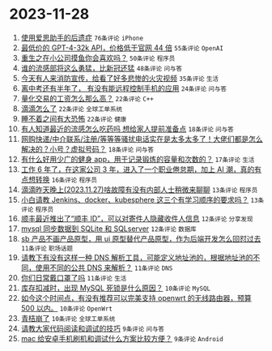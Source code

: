 # 2023-11-28

1. [使用爱思助手的后遗症](https://www.v2ex.com/t/995782) `76条评论` `iPhone`
1. [最低价的 GPT-4-32k API，价格低于官网 44 倍](https://www.v2ex.com/t/995825) `55条评论` `OpenAI`
1. [重生之在小公司摸鱼你会喜欢吗？](https://www.v2ex.com/t/995842) `50条评论` `程序员`
1. [谁的流感部将这么勇猛，比新冠还猛](https://www.v2ex.com/t/995854) `48条评论` `问与答`
1. [今天有人来消防宣传，给看了好多悲惨的火灾视频](https://www.v2ex.com/t/995801) `35条评论` `生活`
1. [离中考还有半年了， 有没有能远程控制手机的应用](https://www.v2ex.com/t/995830) `24条评论` `问与答`
1. [量化交易的工资怎么那么高？](https://www.v2ex.com/t/995817) `22条评论` `C++`
1. [滴滴怎么了](https://www.v2ex.com/t/995793) `22条评论` `全球工单系统`
1. [睡不着之间有大恐怖](https://www.v2ex.com/t/995781) `22条评论` `健康`
1. [有人知道最近的流感怎么吃药吗 想给家人提前准备点](https://www.v2ex.com/t/995859) `18条评论` `问与答`
1. [网购快递/中介联系/注册/等等等骚扰电话实在是太多太多了！大佬们都是怎么解决的？小号？虚拟号码？](https://www.v2ex.com/t/995856) `18条评论` `问与答`
1. [有什么好用少广的健身 app，用于记录锻炼的容量和次数的？](https://www.v2ex.com/t/995816) `17条评论` `生活`
1. [工作 6 年了，在这家公司 3 年，进入了一个职业倦怠期，加上 AI 潮，真的有点想转换](https://www.v2ex.com/t/995822) `16条评论` `程序员`
1. [滴滴昨天晚上(2023.11.27)啥故障有没有内部人士稍微来聊聊](https://www.v2ex.com/t/995883) `13条评论` `程序员`
1. [小白请教 Jenkins、docker、kubesphere 这三个有学习顺序的要求吗？](https://www.v2ex.com/t/995791) `13条评论` `程序员`
1. [顺丰最近推出了“顺丰 ID”，可以对寄件人隐藏收件人信息](https://www.v2ex.com/t/995890) `12条评论` `分享发现`
1. [mysql 同步数据到 SQLite 和 SQLserver](https://www.v2ex.com/t/995814) `12条评论` `数据库`
1. [sb 产品不画产品原型，用 ui 原型替代产品原型，作为后端开发怎么回怼过去](https://www.v2ex.com/t/995845) `11条评论` `职场话题`
1. [请教下有没有这样一种 DNS 解析工具，可能定义地址池的，根据地址池的不同，使用不同的公共 DNS 来解析？](https://www.v2ex.com/t/995812) `11条评论` `DNS`
1. [你们日常戴口罩了吗](https://www.v2ex.com/t/995784) `11条评论` `生活`
1. [库存扣减时，出现 MySQL 死锁是什么原因？](https://www.v2ex.com/t/995866) `10条评论` `MySQL`
1. [如今这个时间点，有没有推荐可以完美支持 openwrt 的无线路由器，预算 500 以内。](https://www.v2ex.com/t/995861) `10条评论` `OpenWrt`
1. [青桔崩了](https://www.v2ex.com/t/995796) `10条评论` `全球工单系统`
1. [请教大家代码阅读和调试的技巧](https://www.v2ex.com/t/995874) `9条评论` `问与答`
1. [mac 给安卓手机刷机和调试什么方案比较方便？](https://www.v2ex.com/t/995813) `9条评论` `Android`
